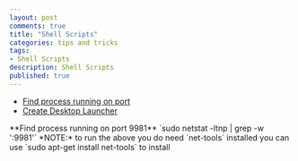 ```yaml
---
layout: post
comments: true
title: "Shell Scripts"
categories: tips and tricks
tags: 
- Shell Scripts
description: Shell Scripts
published: true
---
```


* [Find process running on port](#find_process_running_on_port)
* [Create Desktop Launcher](#create_desktop_launcher)  

<a name="find_process_running_on_port"/>
**Find process running on port 9981**     `sudo netstat -ltnp | grep -w ':9981'`
*NOTE:* to run the above you do need `net-tools` installed you can use `sudo apt-get install net-tools` to install 

